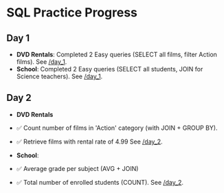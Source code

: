# SQL Practice Progress
## Day 1
- **DVD Rentals**: Completed 2 Easy queries (SELECT all films, filter Action films). See [/day_1](/day_1).
- **School**: Completed 2 Easy queries (SELECT all students, JOIN for Science teachers). See [/day_1](/day_1).

## Day 2
- **DVD Rentals**
- ✅ Count number of films in 'Action' category (with JOIN + GROUP BY).
- ✅ Retrieve films with rental rate of 4.99 See [/day_2](/day_2).
  
- **School**:
- ✅ Average grade per subject (AVG + JOIN)
- ✅ Total number of enrolled students (COUNT). See [/day_2](/day_2).
